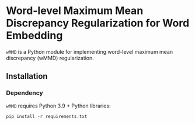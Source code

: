 # Word-level Maximum Mean Discrepancy Regularization for Word Embedding

`wMMD` is a Python module for implementing word-level maximum mean discrepancy (wMMD) regularization.

## Installation

### Dependency

`wMMD` requires Python 3.9 + Python libraries:
```shell
pip install -r requirements.txt
```
